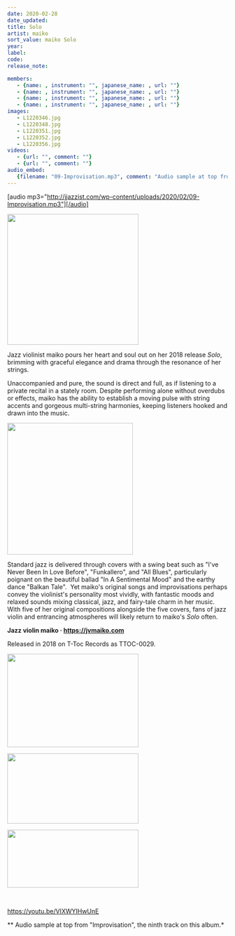 ```yaml
---
date: 2020-02-28
date_updated: 
title: Solo
artist: maiko
sort_value: maiko Solo
year: 
label: 
code: 
release_note: 

members:
   - {name: , instrument: "", japanese_name: , url: ""}
   - {name: , instrument: "", japanese_name: , url: ""}
   - {name: , instrument: "", japanese_name: , url: ""}
   - {name: , instrument: "", japanese_name: , url: ""}
images: 
   - L1220346.jpg
   - L1220348.jpg
   - L1220351.jpg
   - L1220352.jpg
   - L1220356.jpg
videos: 
   - {url: "", comment: ""}
   - {url: "", comment: ""}
audio_embed:
   {filename: "09-Improvisation.mp3", comment: "Audio sample at top from \"Improvisation\", the ninth track on this album:"}
---
```

[audio mp3="http://jjazzist.com/wp-content/uploads/2020/02/09-Improvisation.mp3"][/audio]

<a href="http://jjazzist.com/wp-content/uploads/2020/02/L1220346.jpg"><img class="size-medium wp-image-5559 alignright" src="http://jjazzist.com/wp-content/uploads/2020/02/L1220346-300x298.jpg" alt="" width="300" height="298" /></a>

Jazz violinist maiko pours her heart and soul out on her 2018 release *Solo*, brimming with graceful elegance and drama through the resonance of her strings.

Unaccompanied and pure, the sound is direct and full, as if listening to a private recital in a stately room. Despite performing alone without overdubs or effects, maiko has the ability to establish a moving pulse with string accents and gorgeous multi-string harmonies, keeping listeners hooked and drawn into the music.

<a href="http://jjazzist.com/wp-content/uploads/2020/02/L1220348.jpg"><img class="size-medium wp-image-5560 alignright" src="http://jjazzist.com/wp-content/uploads/2020/02/L1220348-287x300.jpg" alt="" width="287" height="300" /></a>

Standard jazz is delivered through covers with a swing beat such as "I've Never Been In Love Before", "Funkallero", and "All Blues", particularly poignant on the beautiful ballad "In A Sentimental Mood" and the earthy dance "Balkan Tale".  Yet maiko's original songs and improvisations perhaps convey the violinist's personality most vividly, with fantastic moods and relaxed sounds mixing classical, jazz, and fairy-tale charm in her music. With five of her original compositions alongside the five covers, fans of jazz violin and entrancing atmospheres will likely return to maiko's *Solo* often.

<strong>Jazz violin maiko · </strong><a href="https://jvmaiko.com"><strong>https://jvmaiko.com</strong></a>

Released in 2018 on T-Toc Records as TTOC-0029.

<a href="http://jjazzist.com/wp-content/uploads/2020/02/L1220351.jpg"><img class="alignnone size-medium wp-image-5561" src="http://jjazzist.com/wp-content/uploads/2020/02/L1220351-300x213.jpg" alt="" width="300" height="213" /></a>

<a href="http://jjazzist.com/wp-content/uploads/2020/02/L1220352.jpg"><img class="alignnone size-medium wp-image-5562" src="http://jjazzist.com/wp-content/uploads/2020/02/L1220352-300x160.jpg" alt="" width="300" height="160" /></a>

<a href="http://jjazzist.com/wp-content/uploads/2020/02/L1220356.jpg"><img class="alignnone size-medium wp-image-5563" src="http://jjazzist.com/wp-content/uploads/2020/02/L1220356-300x132.jpg" alt="" width="300" height="132" /></a>

&nbsp;

https://youtu.be/VIXWYIHwUnE

** Audio sample at top from "Improvisation", the ninth track on this album.*
